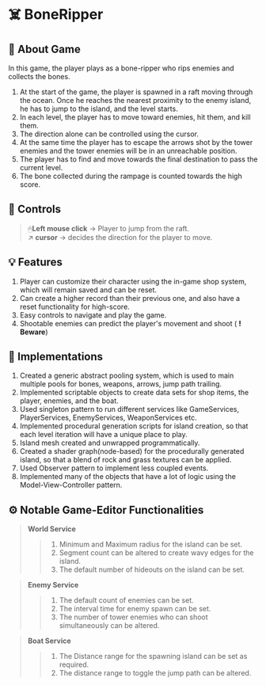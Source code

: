 # ☠️ BoneRipper

## 🎲 About Game
In this game, the player plays as a bone-ripper who rips enemies and collects the bones.
1. At the start of the game, the player is spawned in a raft moving through the ocean. Once he reaches the nearest proximity to the enemy island, he has to jump to the island, and the level starts.
2. In each level, the player has to move toward enemies, hit them, and kill them.
3. The direction alone can be controlled using the cursor.
4. At the same time the player has to escape the arrows shot by the tower enemies and the tower enemies will be in an unreachable position.
5. The player has to find and move towards the final destination to pass the current level.
6. The bone collected during the rampage is counted towards the high score.

## 🎹 Controls
> 🖱**Left mouse click** -> Player to jump from the raft.<br>
> ↗ **cursor**           -> decides the direction for the player to move.

 ## 💡 Features
 1. Player can customize their character using the in-game shop system, which will remain saved and can be reset.
 2. Can create a higher record than their previous one,  and also have a reset functionality for high-score.
 3. Easy controls to navigate and play the game.
 4. Shootable enemies can predict the player's movement and shoot ( **! Beware**)

## 🧩 Implementations
1. Created a generic abstract pooling system, which is used to main multiple pools for bones, weapons, arrows, jump path trailing.
2. Implemented scriptable objects to create data sets for shop items, the player, enemies, and the boat.
3. Used singleton pattern to run different services like GameServices, PlayerServices, EnemyServices, WeaponServices etc.
4. Implemented procedural generation scripts for island creation, so that each level iteration will have a unique place to play.
5. Island mesh created and unwrapped programmatically.
6. Created a shader graph(node-based) for the procedurally generated island, so that a blend of rock and grass textures can be applied.
7. Used Observer pattern to implement less coupled events.
8. Implemented many of the objects that have a lot of logic using the Model-View-Controller pattern.

## ⚙️ Notable Game-Editor Functionalities

> **World Service**
>> 1. Minimum and Maximum radius for the island can be set.
>> 2. Segment count can be altered to create wavy edges for the island.
>> 3. The default number of hideouts on the island can be set.

> **Enemy Service**
>> 1. The default count of enemies can be set.
>> 2. The interval time for enemy spawn can be set.
>> 3. The number of tower enemies who can shoot simultaneously can be altered.

> **Boat Service**
>> 1. The Distance range for the spawning island can be set as required.
>> 2. The distance range to toggle the jump path can be altered.

